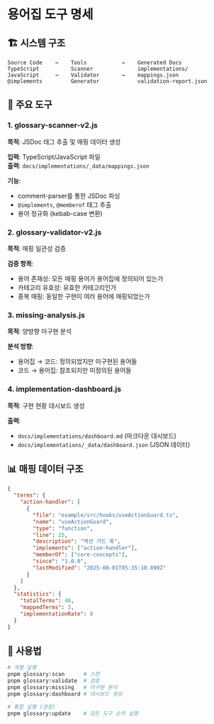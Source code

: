 # 용어집 도구 명세

## 🏗️ 시스템 구조

```
Source Code    →    Tools           →    Generated Docs
TypeScript          Scanner              implementations/
JavaScript     →    Validator       →    mappings.json
@implements         Generator            validation-report.json
```

## 🔧 주요 도구

### 1. glossary-scanner-v2.js
**목적**: JSDoc 태그 추출 및 매핑 데이터 생성

**입력**: TypeScript/JavaScript 파일  
**출력**: `docs/implementations/_data/mappings.json`

**기능**:
- comment-parser를 통한 JSDoc 파싱
- `@implements`, `@memberof` 태그 추출
- 용어 정규화 (kebab-case 변환)

### 2. glossary-validator-v2.js
**목적**: 매핑 일관성 검증

**검증 항목**:
- 용어 존재성: 모든 매핑 용어가 용어집에 정의되어 있는가
- 카테고리 유효성: 유효한 카테고리인가
- 중복 매핑: 동일한 구현이 여러 용어에 매핑되었는가

### 3. missing-analysis.js
**목적**: 양방향 미구현 분석

**분석 방향**:
- 용어집 → 코드: 정의되었지만 미구현된 용어들
- 코드 → 용어집: 참조되지만 미정의된 용어들

### 4. implementation-dashboard.js
**목적**: 구현 현황 대시보드 생성

**출력**:
- `docs/implementations/dashboard.md` (마크다운 대시보드)
- `docs/implementations/_data/dashboard.json` (JSON 데이터)

## 📊 매핑 데이터 구조

```json
{
  "terms": {
    "action-handler": [
      {
        "file": "example/src/hooks/useActionGuard.ts",
        "name": "useActionGuard", 
        "type": "function",
        "line": 25,
        "description": "액션 가드 훅",
        "implements": ["action-handler"],
        "memberOf": ["core-concepts"],
        "since": "1.0.0",
        "lastModified": "2025-08-01T05:35:10.890Z"
      }
    ]
  },
  "statistics": {
    "totalTerms": 40,
    "mappedTerms": 3,
    "implementationRate": 8
  }
}
```

## 🚀 사용법

```bash
# 개별 실행
pnpm glossary:scan      # 스캔
pnpm glossary:validate  # 검증
pnpm glossary:missing   # 미구현 분석
pnpm glossary:dashboard # 대시보드 생성

# 통합 실행 (권장)
pnpm glossary:update    # 모든 도구 순차 실행
```